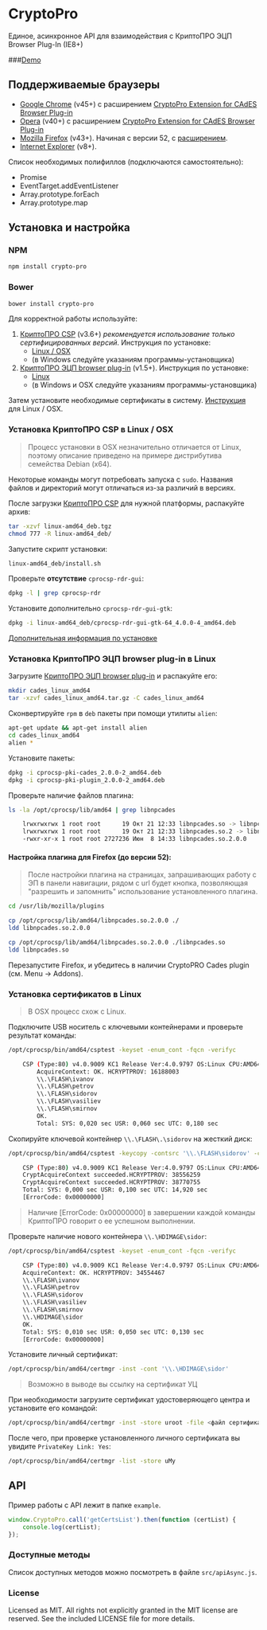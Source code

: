 # CryptoPro
Единое, асинхронное API для взаимодействия с КриптоПРО ЭЦП Browser Plug-In (IE8+)

###<a href="https://onesuch.github.io/crypto-pro-customize/example/">Demo</a> 

## Поддерживаемые браузеры
- [Google Chrome](https://www.google.ru/chrome/browser/desktop/) (v45+) с расширением [CryptoPro Extension for CAdES Browser Plug-in](https://chrome.google.com/webstore/detail/cryptopro-extension-for-c/iifchhfnnmpdbibifmljnfjhpififfog?utm_source=chrome-app-launcher-info-dialog)
- [Opera](https://www.google.ru/chrome/browser/desktop/) (v40+) с расширением [CryptoPro Extension for CAdES Browser Plug-in](https://addons.opera.com/en/extensions/details/cryptopro-extension-for-cades-browser-plug-in/)
- [Mozilla Firefox](https://www.mozilla.org/ru/firefox/new/) (v43+). Начиная с версии 52, с [расширением](https://www.cryptopro.ru/sites/default/files/products/cades/extensions/cryptopro_extension_for_cades_browser_plug_in-1.1.1-an+fx-windows.xpi).
- [Internet Explorer](http://windows.microsoft.com/ru-ru/internet-explorer/download-ie) (v8+).

Список необходимых полифиллов (подключаются самостоятельно):
- Promise
- EventTarget.addEventListener
- Array.prototype.forEach
- Array.prototype.map

## Установка и настройка
### NPM
```bash
npm install crypto-pro
```

### Bower
```bash
bower install crypto-pro
```

Для корректной работы используйте:
1. [КриптоПРО CSP](https://www.cryptopro.ru/products/csp/downloads) (v3.6+) *рекомендуется использование только сертифицированных версий*. Инструкция по установке:
    - [Linux / OSX](#install_csp_linux)
    - (в Windows следуйте указаниям программы-установщика)
1. [КриптоПРО ЭЦП browser plug-in](https://www.cryptopro.ru/products/cades/plugin) (v1.5+). Инструкция по установке:
   - [Linux](#install_plugin_linux)
   - (в Windows и OSX следуйте указаниям программы-установщика)

Затем установите необходимые сертификаты в систему. [Инструкция](#install_cert_linux) для Linux / OSX.

### <a name="install_csp_linux"></a> Установка КриптоПРО CSP в Linux / OSX 
> Процесс установки в OSX незначительно отличается от Linux, поэтому описание приведено на примере дистрибутива семейства Debian (x64).  

Некоторые команды могут потребовать запуска с `sudo`.
Названия файлов и директорий могут отличаться из-за различий в версиях.

После загрузки [КриптоПРО CSP](https://www.cryptopro.ru/products/csp/downloads) для нужной платформы, распакуйте архив:
```bash
tar -xzvf linux-amd64_deb.tgz
chmod 777 -R linux-amd64_deb/
```

Запустите скрипт установки:
```bash
linux-amd64_deb/install.sh
```

Проверьте **отсутствие** `cprocsp-rdr-gui`:
```bash
dpkg -l | grep cprocsp-rdr
```

Установите дополнительно `cprocsp-rdr-gui-gtk`:
```bash
dpkg -i linux-amd64_deb/cprocsp-rdr-gui-gtk-64_4.0.0-4_amd64.deb
```

[Дополнительная информация по установке](https://www.cryptopro.ru/faq/gde-vzyat-dokumentatsiyu-po-ustanovke-kakie-pakety-stavit)

### <a name="install_plugin_linux"></a> Установка КриптоПРО ЭЦП browser plug-in в Linux
Загрузите [КриптоПРО ЭЦП browser plug-in](https://www.cryptopro.ru/products/cades/plugin) и распакуйте его:
```bash
mkdir cades_linux_amd64
tar -xzvf cades_linux_amd64.tar.gz -C cades_linux_amd64
```

Сконвертируйте `rpm` в `deb` пакеты при помощи утилиты `alien`:
```bash
apt-get update && apt-get install alien
cd cades_linux_amd64
alien *
```

Установите пакеты:
```bash
dpkg -i cprocsp-pki-cades_2.0.0-2_amd64.deb
dpkg -i cprocsp-pki-plugin_2.0.0-2_amd64.deb
```

Проверьте наличие файлов плагина:
```bash
ls -la /opt/cprocsp/lib/amd64 | grep libnpcades

    lrwxrwxrwx 1 root root      19 Окт 21 12:33 libnpcades.so -> libnpcades.so.2.0.0
    lrwxrwxrwx 1 root root      19 Окт 21 12:33 libnpcades.so.2 -> libnpcades.so.2.0.0
    -rwxr-xr-x 1 root root 2727236 Июн  8 14:33 libnpcades.so.2.0.0
```

#### Настройка плагина для Firefox (до версии 52):
> После настройки плагина на страницах, запрашивающих работу с ЭП в панели навигации, рядом с url будет кнопка,
  позволяющая "разрешить и запомнить" использование установленного плагина.

```bash
cd /usr/lib/mozilla/plugins

cp /opt/cprocsp/lib/amd64/libnpcades.so.2.0.0 ./
ldd libnpcades.so.2.0.0

cp /opt/cprocsp/lib/amd64/libnpcades.so.2.0.0 ./libnpcades.so
ldd libnpcades.so
```
Перезапустите Firefox, и убедитесь в наличии CryptoPRO Cades plugin (см. Menu -> Addons).

### <a name="install_cert_linux"></a> Установка сертификатов в Linux
> В OSX процесс схож с Linux.

Подключите USB носитель с ключевыми контейнерами и проверьте результат команды:
```bash
/opt/cprocsp/bin/amd64/csptest -keyset -enum_cont -fqcn -verifyc

    CSP (Type:80) v4.0.9009 KC1 Release Ver:4.0.9797 OS:Linux CPU:AMD64 FastCode:READY:AVX.
        AcquireContext: OK. HCRYPTPROV: 16188003
        \\.\FLASH\ivanov
        \\.\FLASH\petrov
        \\.\FLASH\sidorov
        \\.\FLASH\vasiliev
        \\.\FLASH\smirnov
        OK.
        Total: SYS: 0,020 sec USR: 0,060 sec UTC: 0,180 sec
```

Скопируйте ключевой контейнер `\\.\FLASH\.\sidorov` на жесткий диск:
```bash
/opt/cprocsp/bin/amd64/csptest -keycopy -contsrc '\\.\FLASH\sidorov' -contdest '\\.\HDIMAGE\sidor'

    CSP (Type:80) v4.0.9009 KC1 Release Ver:4.0.9797 OS:Linux CPU:AMD64 FastCode:READY:AVX.
    CryptAcquireContext succeeded.HCRYPTPROV: 38556259
    CryptAcquireContext succeeded.HCRYPTPROV: 38770755
    Total: SYS: 0,000 sec USR: 0,100 sec UTC: 14,920 sec
    [ErrorCode: 0x00000000]
```
> Наличие [ErrorCode: 0x00000000] в завершении каждой команды КриптоПРО говорит о ее успешном выполнении.

Проверьте наличие нового контейнера `\\.\HDIMAGE\sidor`:
```bash
/opt/cprocsp/bin/amd64/csptest -keyset -enum_cont -fqcn -verifyc

    CSP (Type:80) v4.0.9009 KC1 Release Ver:4.0.9797 OS:Linux CPU:AMD64 FastCode:READY:AVX.
    AcquireContext: OK. HCRYPTPROV: 34554467
    \\.\FLASH\ivanov
    \\.\FLASH\petrov
    \\.\FLASH\sidorov
    \\.\FLASH\vasiliev
    \\.\FLASH\smirnov
    \\.\HDIMAGE\sidor
    OK.
    Total: SYS: 0,010 sec USR: 0,050 sec UTC: 0,130 sec
    [ErrorCode: 0x00000000]
```

Установите личный сертификат:
```bash
/opt/cprocsp/bin/amd64/certmgr -inst -cont '\\.\HDIMAGE\sidor'
```
> Возможно в выводе вы ссылку на сертификат УЦ

При необходимости загрузите сертификат удостоверяющего центра и установите его командой:
```bash
/opt/cprocsp/bin/amd64/certmgr -inst -store uroot -file <файл сертификата>.crt
```

После чего, при проверке установленного личного сертификата вы увидите `PrivateKey Link: Yes`:
```bash
/opt/cprocsp/bin/amd64/certmgr -list -store uMy
```

## API
Пример работы с API лежит в папке `example`.

``` js
window.CryptoPro.call('getCertsList').then(function (certList) {
    console.log(certList);
});
```

### Доступные методы
Список доступных методов можно посмотреть в файле `src/apiAsync.js`.

### License
Licensed as MIT. All rights not explicitly granted in the MIT license are reserved. See the included LICENSE file for more details.
